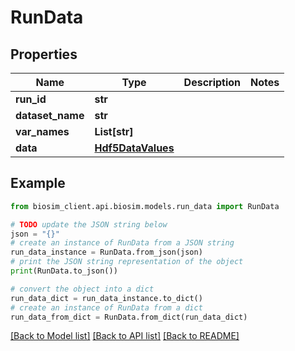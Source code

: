 # RunData

## Properties

| Name             | Type                                    | Description | Notes |
| ---------------- | --------------------------------------- | ----------- | ----- |
| **run_id**       | **str**                                 |             |
| **dataset_name** | **str**                                 |             |
| **var_names**    | **List[str]**                           |             |
| **data**         | [**Hdf5DataValues**](Hdf5DataValues.md) |             |

## Example

```python
from biosim_client.api.biosim.models.run_data import RunData

# TODO update the JSON string below
json = "{}"
# create an instance of RunData from a JSON string
run_data_instance = RunData.from_json(json)
# print the JSON string representation of the object
print(RunData.to_json())

# convert the object into a dict
run_data_dict = run_data_instance.to_dict()
# create an instance of RunData from a dict
run_data_from_dict = RunData.from_dict(run_data_dict)
```

[[Back to Model list]](../README.md#documentation-for-models) [[Back to API list]](../README.md#documentation-for-api-endpoints) [[Back to README]](../README.md)

